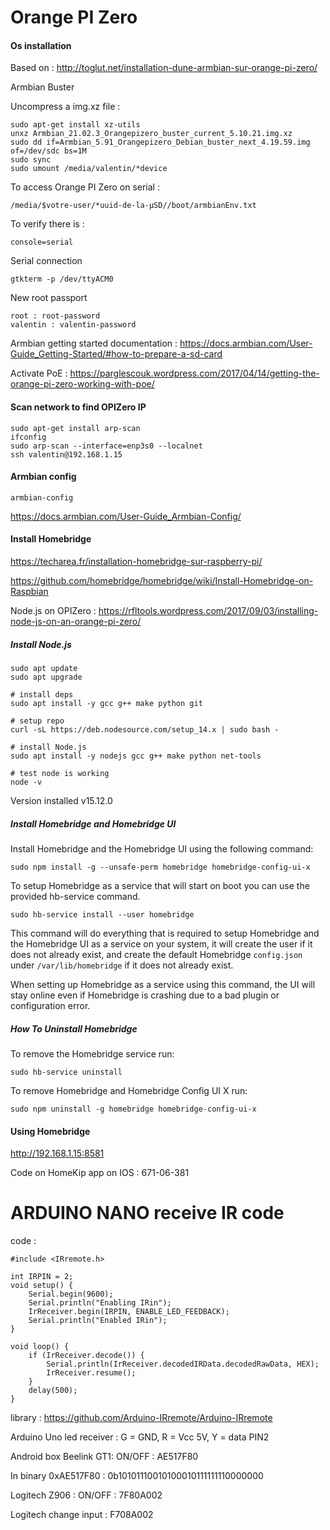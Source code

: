# Orange PI Zero

#### Os installation 

Based on : http://toglut.net/installation-dune-armbian-sur-orange-pi-zero/

Armbian Buster

Uncompress a img.xz file :

```
sudo apt-get install xz-utils
unxz Armbian_21.02.3_Orangepizero_buster_current_5.10.21.img.xz
sudo dd if=Armbian_5.91_Orangepizero_Debian_buster_next_4.19.59.img of=/dev/sdc bs=1M
sudo sync
sudo umount /media/valentin/*device
```

To access Orange PI Zero on serial : 

```
/media/$votre-user/*uuid-de-la-µSD//boot/armbianEnv.txt 
```

To verify there is :

```
console=serial
```

Serial connection 

```
gtkterm -p /dev/ttyACM0 
```

New root passport

```
root : root-password
valentin : valentin-password
```

Armbian getting started documentation : https://docs.armbian.com/User-Guide_Getting-Started/#how-to-prepare-a-sd-card

Activate PoE : https://parglescouk.wordpress.com/2017/04/14/getting-the-orange-pi-zero-working-with-poe/

#### Scan network to find OPIZero IP

```
sudo apt-get install arp-scan
ifconfig
sudo arp-scan --interface=enp3s0 --localnet
ssh valentin@192.168.1.15
```

#### Armbian config 

```
armbian-config
```

https://docs.armbian.com/User-Guide_Armbian-Config/

#### Install Homebridge

https://techarea.fr/installation-homebridge-sur-raspberry-pi/

https://github.com/homebridge/homebridge/wiki/Install-Homebridge-on-Raspbian

Node.js on OPIZero : https://rfltools.wordpress.com/2017/09/03/installing-node-js-on-an-orange-pi-zero/

##### Install Node.js

```
sudo apt update
sudo apt upgrade

# install deps
sudo apt install -y gcc g++ make python git

# setup repo
curl -sL https://deb.nodesource.com/setup_14.x | sudo bash -

# install Node.js
sudo apt install -y nodejs gcc g++ make python net-tools

# test node is working
node -v
```

Version installed v15.12.0

##### Install Homebridge and Homebridge UI

Install Homebridge and the Homebridge UI using the following command:

```
sudo npm install -g --unsafe-perm homebridge homebridge-config-ui-x
```

To setup Homebridge as a service that will start on boot you can use the provided hb-service command.

```
sudo hb-service install --user homebridge
```

This command will do everything that is required to setup Homebridge  and the Homebridge UI as a service on your system, it will create the  user if it does not already exist, and create the default Homebridge `config.json` under `/var/lib/homebridge` if it does not already exist.

When setting up Homebridge as a service using this command, the UI  will stay online even if Homebridge is crashing due to a bad plugin or  configuration error.

##### How To Uninstall Homebridge

To remove the Homebridge service run:

```
sudo hb-service uninstall
```

To remove Homebridge and Homebridge Config UI X run:

```
sudo npm uninstall -g homebridge homebridge-config-ui-x
```

#### Using Homebridge

http://192.168.1.15:8581

Code on HomeKip app on IOS : 671-06-381

# ARDUINO NANO receive IR code

code : 

```
#include <IRremote.h>

int IRPIN = 2;
void setup() {
	Serial.begin(9600);
	Serial.println("Enabling IRin");
	IrReceiver.begin(IRPIN, ENABLE_LED_FEEDBACK);
	Serial.println("Enabled IRin");
}

void loop() {
	if (IrReceiver.decode()) {
		Serial.println(IrReceiver.decodedIRData.decodedRawData, HEX);
		IrReceiver.resume();
	}
	delay(500);
}
```

library : https://github.com/Arduino-IRremote/Arduino-IRremote

Arduino Uno led receiver : G = GND, R = Vcc 5V, Y = data PIN2

Android box Beelink GT1: ON/OFF    : AE517F80

In binary 0xAE517F80 : 0b10101110010100010111111110000000

Logitech Z906 : ON/OFF : 7F80A002

Logitech change input    : F708A002